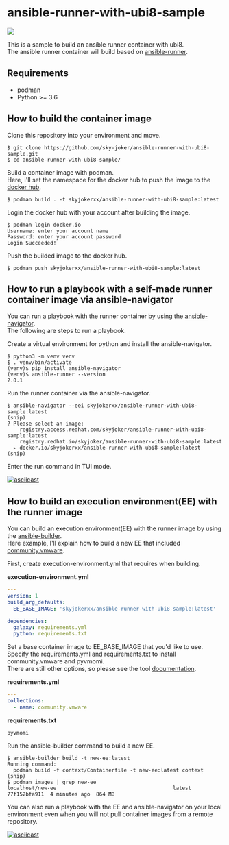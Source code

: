 # ansible-runner-with-ubi8-sample

[![](https://img.shields.io/docker/image-size/skyjokerxx/ansible-runner-with-ubi8-sample?sort=date&style=for-the-badge)](https://hub.docker.com/r/skyjokerxx/ansible-runner-with-ubi8-sample)

This is a sample to build an ansible runner container with ubi8.  
The ansible runner container will build based on [ansible-runner](https://github.com/ansible/ansible-runner).

## Requirements

* podman
* Python >= 3.6

## How to build the container image

Clone this repository into your environment and move.

```
$ git clone https://github.com/sky-joker/ansible-runner-with-ubi8-sample.git
$ cd ansible-runner-with-ubi8-sample/
```

Build a container image with podman.  
Here, I'll set the namespace for the docker hub to push the image to the [docker hub](https://hub.docker.com/).

```
$ podman build . -t skyjokerxx/ansible-runner-with-ubi8-sample:latest
```

Login the docker hub with your account after building the image.

```
$ podman login docker.io
Username: enter your account name
Password: enter your account password
Login Succeeded!
```

Push the builded image to the docker hub.

```
$ podman push skyjokerxx/ansible-runner-with-ubi8-sample:latest
```

## How to run a playbook with a self-made runner container image via ansible-navigator

You can run a playbook with the runner container by using the [ansible-navigator](https://github.com/ansible/ansible-navigator).  
The following are steps to run a playbook.

Create a virtual environment for python and install the ansible-navigator.

```
$ python3 -m venv venv
$ . venv/bin/activate
(venv)$ pip install ansible-navigator
(venv)$ ansible-runner --version
2.0.1
```

Run the runner container via the ansible-navigator.

```
$ ansible-navigator --eei skyjokerxx/ansible-runner-with-ubi8-sample:latest
(snip)
? Please select an image:
    registry.access.redhat.com/skyjoker/ansible-runner-with-ubi8-sample:latest
    registry.redhat.io/skyjoker/ansible-runner-with-ubi8-sample:latest
  ▸ docker.io/skyjokerxx/ansible-runner-with-ubi8-sample:latest
(snip)
```

Enter the run command in TUI mode.

[![asciicast](https://asciinema.org/a/428894.svg)](https://asciinema.org/a/428894)

## How to build an execution environment(EE) with the runner image

You can build an execution environment(EE) with the runner image by using the [ansible-builder](https://github.com/ansible/ansible-builder).  
Here example, I'll explain how to build a new EE that included [community.vmware](https://github.com/ansible-collections/community.vmware).  

First, create execution-environment.yml that requires when building.  

**execution-environment.yml**

```yaml
---
version: 1
build_arg_defaults:
  EE_BASE_IMAGE: 'skyjokerxx/ansible-runner-with-ubi8-sample:latest'

dependencies:
  galaxy: requirements.yml
  python: requirements.txt
```

Set a base container image to EE_BASE_IMAGE that you'd like to use.  
Specify the requirements.yml and requirements.txt to install community.vmware and pyvmomi.  
There are still other options, so please see the tool [documentation](https://ansible-builder.readthedocs.io/en/latest/definition.html).

**requirements.yml**

```yaml
---
collections:
  - name: community.vmware
```

**requirements.txt**

```
pyvmomi
```

Run the ansible-builder command to build a new EE.

```
$ ansible-builder build -t new-ee:latest
Running command:
  podman build -f context/Containerfile -t new-ee:latest context
(snip)
$ podman images | grep new-ee
localhost/new-ee                                      latest  77f152bfa911  4 minutes ago  864 MB
```

You can also run a playbook with the EE and ansible-navigator on your local environment even when you will not pull container images from a remote repository.

[![asciicast](https://asciinema.org/a/429397.svg)](https://asciinema.org/a/429397)
